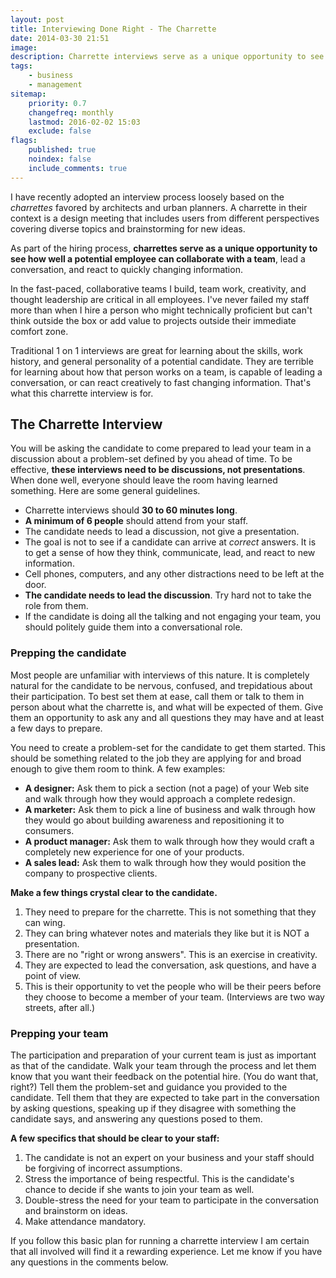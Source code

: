 ```yaml
---
layout: post
title: Interviewing Done Right - The Charrette
date: 2014-03-30 21:51
image:
description: Charrette interviews serve as a unique opportunity to see how well a potential employee can collaborate with a team, lead a conversation, and react to quickly changing information.
tags:
    - business
    - management
sitemap:
    priority: 0.7
    changefreq: monthly
    lastmod: 2016-02-02 15:03
    exclude: false
flags:
    published: true
    noindex: false
    include_comments: true
---
```


I have recently adopted an interview process loosely based on the _charrettes_ favored by architects and urban planners. A charrette in their context is a design meeting that includes users from different perspectives covering diverse topics and brainstorming for new ideas.

As part of the hiring process, **charrettes serve as a unique opportunity to see how well a potential employee can collaborate with a team**, lead a conversation, and react to quickly changing information.

In the fast-paced, collaborative teams I build, team work, creativity, and thought leadership are critical in all employees. I've never failed my staff more than when I hire a person who might technically proficient but can't think outside the box or add value to projects outside their immediate comfort zone.

Traditional 1 on 1 interviews are great for learning about the skills, work history, and general personality of a potential candidate. They are terrible for learning about how that person works on a team, is capable of leading a conversation, or can react creatively to fast changing information. That's what this charrette interview is for.

## The Charrette Interview

You will be asking the candidate to come prepared to lead your team in a discussion about a problem-set defined by you ahead of time. To be effective, **these interviews need to be discussions, not presentations**. When done well, everyone should leave the room having learned something. Here are some general guidelines.

-   Charrette interviews should **30 to 60 minutes long**.
-   **A minimum of 6 people** should attend from your staff.
-   The candidate needs to lead a discussion, not give a presentation.
-   The goal is not to see if a candidate can arrive at _correct_ answers. It is to get a sense of how they think, communicate, lead, and react to new information.
-   Cell phones, computers, and any other distractions need to be left at the door.
-   **The candidate needs to lead the discussion**. Try hard not to take the role from them.
-   If the candidate is doing all the talking and not engaging your team, you should politely guide them into a conversational role.

### Prepping the candidate

Most people are unfamiliar with interviews of this nature. It is completely natural for the candidate to be nervous, confused, and trepidatious about their participation. To best set them at ease, call them or talk to them in person about what the charrette is, and what will be expected of them. Give them an opportunity to ask any and all questions they may have and at least a few days to prepare.

You need to create a problem-set for the candidate to get them started. This should be something related to the job they are applying for and broad enough to give them room to think. A few examples:

-   **A designer:** Ask them to pick a section (not a page) of your Web site and walk through how they would approach a complete redesign.
-   **A marketer:** Ask them to pick a line of business and walk through how they would go about building awareness and repositioning it to consumers.
-   **A product manager:** Ask them to walk through how they would craft a completely new experience for one of your products.
-   **A sales lead:** Ask them to walk through how they would position the company to prospective clients.

**Make a few things crystal clear to the candidate.**

1. They need to prepare for the charrette. This is not something that they can wing.
2. They can bring whatever notes and materials they like but it is NOT a presentation.
3. There are no "right or wrong answers". This is an exercise in creativity.
4. They are expected to lead the conversation, ask questions, and have a point of view.
5. This is their opportunity to vet the people who will be their peers before they choose to become a member of your team. (Interviews are two way streets, after all.)

### Prepping your team

The participation and preparation of your current team is just as important as that of the candidate. Walk your team through the process and let them know that you want their feedback on the potential hire. (You do want that, right?) Tell them the problem-set and guidance you provided to the candidate. Tell them that they are expected to take part in the conversation by asking questions, speaking up if they disagree with something the candidate says, and answering any questions posed to them.

**A few specifics that should be clear to your staff:**

1. The candidate is not an expert on your business and your staff should be forgiving of incorrect assumptions.
2. Stress the importance of being respectful. This is the candidate's chance to decide if she wants to join your team as well.
3. Double-stress the need for your team to participate in the conversation and brainstorm on ideas.
4. Make attendance mandatory.

If you follow this basic plan for running a charrette interview I am certain that all involved will find it a rewarding experience. Let me know if you have any questions in the comments below.

